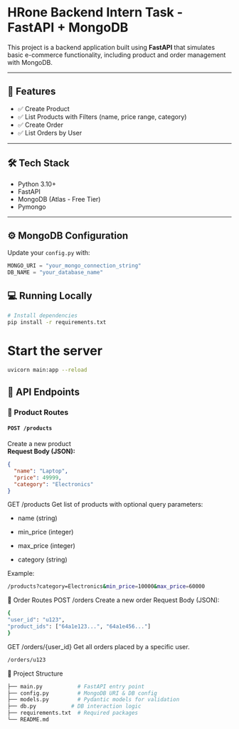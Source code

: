 # HRone Backend Intern Task - FastAPI + MongoDB

This project is a backend application built using **FastAPI** that simulates basic e-commerce functionality, including product and order management with MongoDB.

---

## 🚀 Features

- ✅ Create Product  
- ✅ List Products with Filters (name, price range, category)  
- ✅ Create Order  
- ✅ List Orders by User  

---

## 🛠 Tech Stack

- Python 3.10+
- FastAPI
- MongoDB (Atlas - Free Tier)
- Pymongo

---

## ⚙️ MongoDB Configuration

Update your `config.py` with:

```python
MONGO_URI = "your_mongo_connection_string"
DB_NAME = "your_database_name"
```
## 💻 Running Locally

```bash
# Install dependencies
pip install -r requirements.txt
```

# Start the server
```bash
uvicorn main:app --reload
```

## 📡 API Endpoints

### 🔹 Product Routes

#### `POST /products`  
Create a new product  
**Request Body (JSON):**
```json
{
  "name": "Laptop",
  "price": 49999,
  "category": "Electronics"
}
```
GET /products
Get list of products with optional query parameters:

- name (string)

- min_price (integer)

- max_price (integer)

- category (string)

Example:

``` bash
/products?category=Electronics&min_price=10000&max_price=60000
```
🔹 Order Routes
  POST /orders
  Create a new order
  Request Body (JSON):
  ```bash 
{
  "user_id": "u123",
  "product_ids": ["64a1e123...", "64a1e456..."]
}
```
GET /orders/{user_id}
Get all orders placed by a specific user.
```bash
/orders/u123
```

📁 Project Structure
``` bash
├── main.py           # FastAPI entry point
├── config.py         # MongoDB URI & DB config
├── models.py         # Pydantic models for validation
├── db.py           # DB interaction logic
├── requirements.txt  # Required packages
└── README.md       

```
